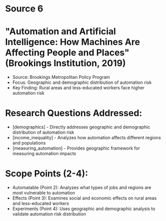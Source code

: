 # Source 6

# "Automation and Artificial Intelligence: How Machines Are Affecting People and Places" (Brookings Institution, 2019)
- Source: Brookings Metropolitan Policy Program
- Focus: Geographic and demographic distribution of automation risk
- Key Finding: Rural areas and less-educated workers face higher automation risk

# Research Questions Addressed:
- [demographics] - Directly addresses geographic and demographic distribution of automation risk
- [income_inequality] - Analyzes how automation affects different regions and populations
- [measuring_automation] - Provides geographic framework for measuring automation impacts

# Scope Points (2-4):
- Automatable (Point 2): Analyzes what types of jobs and regions are most vulnerable to automation
- Effects (Point 3): Examines social and economic effects on rural areas and less-educated workers
- Experiments (Point 4): Uses geographic and demographic analysis to validate automation risk distribution
